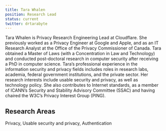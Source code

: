 ```yaml
---
title: Tara Whalen
position: Research Lead
status: current
twitter: drtarabyte
---
```

Tara Whalen is Privacy Research Engineering Lead at Cloudflare. She previously worked as a Privacy Engineer at Google and Apple, and as an IT Research Analyst at the Office of the Privacy Commissioner of Canada. Tara obtained a Master of Laws (with a Concentration in Law and Technology) and conducted post-doctoral research in computer security after receiving a PhD in computer science. Tara’s professional experience in the information security and privacy fields includes roles in research labs, academia, federal government institutions, and the private sector. 
Her research interests include usable security and privacy, as well as technology policy. She also contributes to Internet standards, as a member of ICANN’s Security and Stability Advisory Committee (SSAC) and having chaired the W3C’s Privacy Interest Group (PING).

## Research Areas 
Privacy, Usable security and privacy, Authentication
